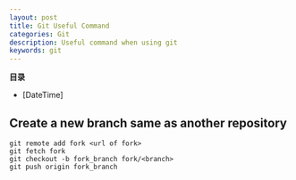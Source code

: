 ```yaml
---
layout: post
title: Git Useful Command
categories: Git
description: Useful command when using git
keywords: git
---
```


**目录**

* [DateTime]

## Create a new branch same as another repository
```
git remote add fork <url of fork>
git fetch fork
git checkout -b fork_branch fork/<branch>
git push origin fork_branch
```
